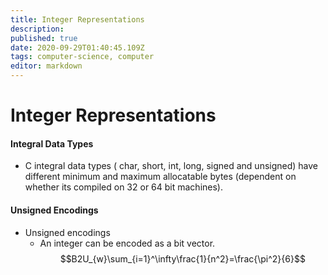 ```yaml
---
title: Integer Representations
description: 
published: true
date: 2020-09-29T01:40:45.109Z
tags: computer-science, computer
editor: markdown
---
```


# Integer Representations

#### Integral Data Types
* C integral data types ( char, short, int, long, signed and unsigned) have different minimum and maximum allocatable bytes (dependent on whether its compiled on 32 or 64 bit machines). 

#### Unsigned Encodings
* Unsigned encodings
	* An integer can be encoded as a bit vector. 
  $$B2U_{w}\sum_{i=1}^\infty\frac{1}{n^2}=\frac{\pi^2}{6}$$
  